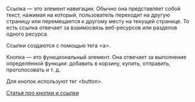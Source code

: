Ссылка — это элемент навигации. Обычно она представляет собой текст, нажимая на который, пользователь переходит на другую страницу или перемещается к другому месту на текущей странице. То есть ссылка отвечает за взаимосвязь веб-ресурсов или разделов одного ресурса.

Ссылки создаются с помощью тега &lt;a&gt;.

Кнопка — это функциональный элемент. Она отвечает за выполнение определённой функции: добавить в корзину, купить, отправить, проголосовать и т. д.

Для кнопок используют тег &lt;button&gt;.

[Статья про кнопки и ссылки](https://htmlacademy.ru/blog/html/links-or-buttons#:~:text=%D0%A2%D0%BE%20%D0%B5%D1%81%D1%82%D1%8C%20%D1%81%D1%81%D1%8B%D0%BB%D0%BA%D0%B0%20%D0%BE%D1%82%D0%B2%D0%B5%D1%87%D0%B0%D0%B5%D1%82%20%D0%B7%D0%B0,%D1%81%20%D0%BF%D0%BE%D0%BC%D0%BE%D1%89%D1%8C%D1%8E%20%D1%82%D0%B5%D0%B3%D0%B0%20.&text=%D0%9A%D0%BD%D0%BE%D0%BF%D0%BA%D0%B0%20%E2%80%94%20%D1%8D%D1%82%D0%BE%20%D1%84%D1%83%D0%BD%D0%BA%D1%86%D0%B8%D0%BE%D0%BD%D0%B0%D0%BB%D1%8C%D0%BD%D1%8B%D0%B9%20%D1%8D%D0%BB%D0%B5%D0%BC%D0%B5%D0%BD%D1%82.,%2C%20%D0%BE%D1%82%D0%BF%D1%80%D0%B0%D0%B2%D0%B8%D1%82%D1%8C%2C%20%D0%BF%D1%80%D0%BE%D0%B3%D0%BE%D0%BB%D0%BE%D1%81%D0%BE%D0%B2%D0%B0%D1%82%D1%8C%20%D0%B8%20%D1%82.)
